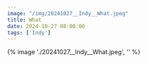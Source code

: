 ```yaml
---
image: "/img/20241027__Indy__What.jpeg"
title: What 
date: 2024-10-27 08:00:00
tags: ['Indy']
---
```

{% image './20241027__Indy__What.jpeg', '' %}